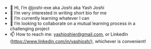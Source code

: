 - 👋 Hi, I’m @joshi-exe aka Joshi aka Yash Joshi
- 👀 I’m very interested in writing short bio for me
- 🌱 I’m currently learning whatever I can
- 💞️ I’m looking to collaborate on a mutual learning process in a challenging project
- 📫 How to reach me: yashjoshier@gmail.com, or LinkedIn (https://www.linkedin.com/in/yashjosh/), whichever is convenient!

<!---
joshi-exe/joshi-exe is a ✨ special ✨ repository because its `README.md` (this file) appears on your GitHub profile.
You can click the Preview link to take a look at your changes.
--->
